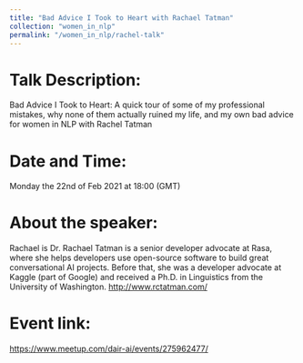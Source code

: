 ```yaml
---
title: "Bad Advice I Took to Heart with Rachael Tatman"
collection: "women_in_nlp"
permalink: "/women_in_nlp/rachel-talk"
---
```

Talk Description:
=======
Bad Advice I Took to Heart: A quick tour of some of my professional mistakes, why none of them actually ruined my life, and my own bad advice for women in NLP with Rachel Tatman

Date and Time:
==============
Monday the 22nd of Feb 2021 at 18:00 (GMT)

About the speaker:
==================
Rachael is Dr. Rachael Tatman is a senior developer advocate at Rasa, where she helps developers use open-source software to build great conversational AI projects. Before that, she was a developer advocate at Kaggle (part of Google) and received a Ph.D. in Linguistics from the University of Washington.
http://www.rctatman.com/

Event link:
===========
https://www.meetup.com/dair-ai/events/275962477/
